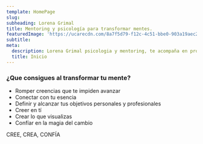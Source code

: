 ```yaml
---
template: HomePage
slug: 
subheading: Lorena Grimal
title: Mentoring y psicología para transformar mentes.
featuredImage: 'https://ucarecdn.com/8a7f5d79-f12c-4c51-bbe0-903a19aec28d/'
subtitle: 
meta:
  description: Lorena Grimal psicologia y mentoring, te acompaña en procesos de transformación a través de sesiones individuales, sesiones grupales, sesiones online para que alcances tu bienestar emocional con una metodología de mentoría estratégica basada en la terapia breve estratégica.
  title: Inicio
---
```


### ¿Que consigues al transformar tu mente?

- Romper creencias que te impiden avanzar
- Conectar con tu esencia
- Definir y alcanzar tus objetivos personales y profesionales
- Creer en tí
- Crear lo que visualizas
- Confíar en la magia del cambio

CREE, CREA, CONFÍA

